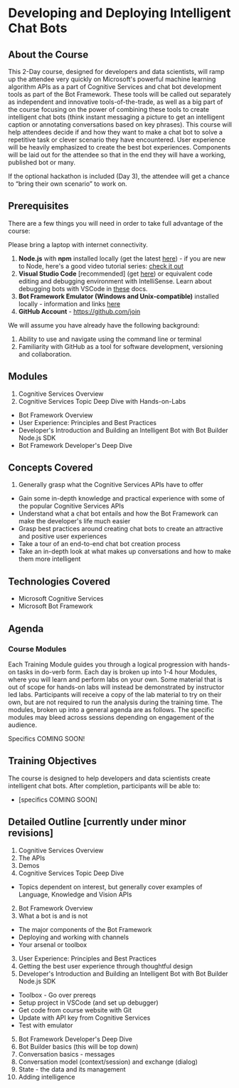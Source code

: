 Developing and Deploying Intelligent Chat Bots 
===============================================

## About the Course

This 2-Day course, designed for developers and data scientists, will ramp up the attendee very quickly on Microsoft's powerful machine learning algorithm APIs as a part of Cognitive Services and chat bot development tools as part of the Bot Framework.  These tools will be called out separately as independent and innovative tools-of-the-trade, as well as a big part of the course focusing on the power of combining these tools to create intelligent chat bots (think instant messaging a picture to get an intelligent caption or annotating conversations based on key phrases).  This course will help attendees decide if and how they want to make a chat bot to solve a repetitive task or clever scenario they have encountered.  User experience will be heavily emphasized to create the best bot experiences.  Components will be laid out for the attendee so that in the end they will have a working, published bot or many.

If the optional hackathon is included (Day 3), the attendee will get a chance to “bring their own scenario” to work on.  

## Prerequisites

There are a few things you will need in order to take full advantage of the course:

Please bring a laptop with internet connectivity.

1. **Node.js** with **npm** installed locally (get the latest [here](https://nodejs.org/en/download/)) - if you are new to Node, here's a good video tutorial series: [check it out](https://www.youtube.com/playlist?list=PL6gx4Cwl9DGBMdkKFn3HasZnnAqVjzHn_)
4. **Visual Studio Code** [recommended] (get [here](https://code.visualstudio.com/download)) or equivalent code editing and debugging environment with IntelliSense.  Learn about debugging bots with VSCode in [these](https://docs.botframework.com/en-us/node/builder/guides/debug-locally-with-vscode/) docs.
5. **Bot Framework Emulator (Windows and Unix-compatible)** installed locally - information and links [here](https://docs.botframework.com/en-us/tools/bot-framework-emulator)
8.  **GitHub Account** - https://github.com/join

We will assume you have already have the following background:

1.  Ability to use and navigate using the command line or terminal
2.  Familiarity with GitHub as a tool for software development, versioning and collaboration.

## Modules

1.  Cognitive Services Overview
2.  Cognitive Services Topic Deep Dive with Hands-on-Labs
*  Bot Framework Overview
*  User Experience:  Principles and Best Practices
*  Developer's Introduction and Building an Intelligent Bot with Bot Builder Node.js SDK
*  Bot Framework Developer's Deep Dive

## Concepts Covered

1.  Generally grasp what the Cognitive Services APIs have to offer
*  Gain some in-depth knowledge and practical experience with some of the popular Cognitive Services APIs
*  Understand what a chat bot entails and how the Bot Framework can make the developer's life much easier
*  Grasp best practices around creating chat bots to create an attractive and positive user experiences
*  Take a tour of an end-to-end chat bot creation process
*  Take an in-depth look at what makes up conversations and how to make them more intelligent

## Technologies Covered

* Microsoft Cognitive Services
* Microsoft Bot Framework

## Agenda

### Course Modules

Each Training Module guides you through a logical progression with hands-on tasks in do-verb form. Each day is broken up into 1-4 hour Modules, where you will learn and perform labs on your own. Some material that is out of scope for hands-on labs will instead be demonstrated by instructor led labs. Participants will receive a copy of the lab material to try on their own, but are not required to run the analysis during the training time.
The modules, broken up into a general agenda are as follows. The specific modules may bleed across sessions depending on engagement of the audience.

Specifics COMING SOON!

## Training Objectives

The course is designed to help developers and data scientists create intelligent chat bots. After completion, participants will be able to:
* [specifics COMING SOON]

## Detailed Outline [currently under minor revisions]

1. Cognitive Services Overview
  1. The APIs
  2. Demos
1. Cognitive Services Topic Deep Dive
  - Topics dependent on interest, but generally cover examples of Language, Knowledge and Vision APIs
2. Bot Framework Overview
  1. What a bot is and is not
  * The major components of the Bot Framework
  * Deploying and working with channels
  * Your arsenal or toolbox
3. User Experience:  Principles and Best Practices
  1. Getting the best user experience through thoughtful design
4. Developer's Introduction and Building an Intelligent Bot with Bot Builder Node.js SDK
  * Toolbox - Go over prereqs
  * Setup project in VSCode (and set up debugger)
  * Get code from course website with Git
  * Update with API key from Cognitive Services
  * Test with emulator
5. Bot Framework Developer's Deep Dive
  1. Bot Builder basics (this will be top down)
  3. Conversation basics - messages
  4. Conversation model (context/session) and exchange (dialog)
  5. State - the data and its management
  6. Adding intelligence